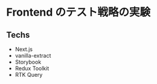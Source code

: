 # Frontend のテスト戦略の実験

## Techs

- Next.js
- vanilla-extract
- Storybook
- Redux Toolkit
- RTK Query
